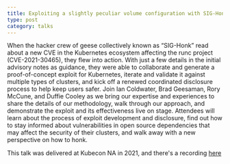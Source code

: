 ```yaml
---
title: Exploiting a slightly peculiar volume configuration with SIG-Honk
type: post
category: talks
---
```


When the hacker crew of geese collectively known as “SIG-Honk” read about a new CVE in the Kubernetes ecosystem affecting the runc project (CVE-2021-30465), they flew into action. With just a few details in the initial advisory notes as guidance, they were able to collaborate and generate a proof-of-concept exploit for Kubernetes, iterate and validate it against multiple types of clusters, and kick off a renewed coordinated disclosure process to help keep users safer. Join Ian Coldwater, Brad Geesaman, Rory McCune, and Duffie Cooley as we bring our expertise and experiences to share the details of our methodology, walk through our approach, and demonstrate the exploit and its effectiveness live on stage. Attendees will learn about the process of exploit development and disclosure, find out how to stay informed about vulnerabilities in open source dependencies that may affect the security of their clusters, and walk away with a new perspective on how to honk.

This talk was delivered at Kubecon NA in 2021, and there's a recording [here](https://youtu.be/V8JXexaLGCU)